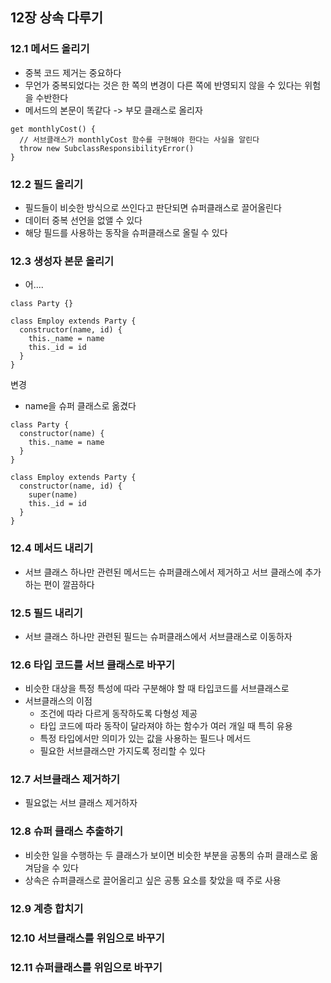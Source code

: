 ## 12장 상속 다루기     

### 12.1 메서드 올리기

- 중복 코드 제거는 중요하다
- 무언가 중복되었다는 것은 한 쪽의 변경이 다른 쪽에 반영되지 않을 수 있다는 위험을 수반한다
- 메서드의 본문이 똑같다 -> 부모 클래스로 올리자

```
get monthlyCost() {
  // 서브클래스가 monthlyCost 함수를 구현해야 한다는 사실을 알린다
  throw new SubclassResponsibilityError()
}
```

### 12.2 필드 올리기

- 필드들이 비슷한 방식으로 쓰인다고 판단되면 슈퍼클래스로 끌어올린다
- 데이터 중복 선언을 없앨 수 있다
- 해당 필드를 사용하는 동작을 슈퍼클래스로 올릴 수 있다

### 12.3 생성자 본문 올리기

- 어....

```
class Party {}

class Employ extends Party {
  constructor(name, id) {
    this._name = name
    this._id = id
  }
}
```

변경
- name을 슈퍼 클래스로 옮겼다

```
class Party {
  constructor(name) {
    this._name = name
  }
}

class Employ extends Party {
  constructor(name, id) {
    super(name)
    this._id = id
  }
}
```

### 12.4 메서드 내리기

- 서브 클래스 하나만 관련된 메서드는 슈퍼클래스에서 제거하고 서브 클래스에 추가하는 편이 깔끔하다

### 12.5 필드 내리기

- 서브 클래스 하나만 관련된 필드는 슈퍼클래스에서 서브클래스로 이동하자

### 12.6 타입 코드를 서브 클래스로 바꾸기

- 비슷한 대상을 특정 특성에 따라 구분해야 할 때 타입코드를 서브클래스로
- 서브클래스의 이점
  - 조건에 따라 다르게 동작하도록 다형성 제공
  - 타입 코드에 따라 동작이 달라져야 하는 함수가 여러 개일 때 특히 유용
  - 특정 타입에서만 의미가 있는 값을 사용하는 필드나 메서드
  - 필요한 서브클래스만 가지도록 정리할 수 있다

### 12.7 서브클래스 제거하기

- 필요없는 서브 클래스 제거하자

### 12.8 슈퍼 클래스 추출하기

- 비슷한 일을 수행하는 두 클래스가 보이면 비슷한 부분을 공통의 슈퍼 클래스로 옮겨담을 수 있다
- 상속은 슈퍼클래스로 끌어올리고 싶은 공통 요소를 찾았을 때 주로 사용

### 12.9 계층 합치기

### 12.10 서브클래스를 위임으로 바꾸기

### 12.11 슈퍼클래스를 위임으로 바꾸기

